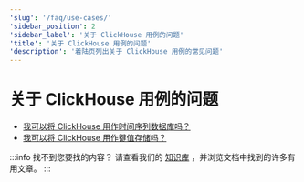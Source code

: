 ```yaml
---
'slug': '/faq/use-cases/'
'sidebar_position': 2
'sidebar_label': '关于 ClickHouse 用例的问题'
'title': '关于 ClickHouse 用例的问题'
'description': '着陆页列出关于 ClickHouse 用例的常见问题'
---
```



# 关于 ClickHouse 用例的问题

- [我可以将 ClickHouse 用作时间序列数据库吗？](/knowledgebase/time-series)
- [我可以将 ClickHouse 用作键值存储吗？](/knowledgebase/key-value)

:::info 找不到您要找的内容？
请查看我们的 [知识库](/knowledgebase/) ，并浏览文档中找到的许多有用文章。
:::
